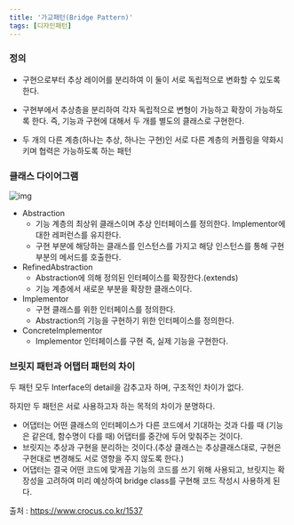 ```yaml
---
title: '가교패턴(Bridge Pattern)'
tags: [디자인패턴]
---
```


### 정의

- 구현으로부터 추상 레이어를 분리하여 이 둘이 서로 독립적으로 변화할 수 있도록 한다.

- 구현부에서 추상층을 분리하여 각자 독립적으로 변형이 가능하고 확장이 가능하도록 한다. 즉, 기능과 구현에 대해서 두 개를 별도의 클래스로 구현한다.
- 두 개의 다른 계층(하나는 추상, 하나는 구현)인 서로 다른 계층의 커플링을 약화시키며 협력은 가능하도록 하는 패턴

### 클래스 다이어그램

![img](https://blog.kakaocdn.net/dn/b6IdQZ/btqwtSDMmtm/xteE2DiKN7KvbTA5DpiwFK/img.png)

- Abstraction
  - 기능 계층의 최상위 클래스이며 추상 인터페이스를 정의한다. Implementor에 대한 레퍼런스를 유지한다.
  - 구현 부분에 해당하는 클래스를 인스턴스를 가지고 해당 인스턴스를 통해 구현 부분의 메서드를 호출한다.
- RefinedAbstraction
  - Abstraction에 의해 정의된 인터페이스를 확장한다.(extends)
  - 기능 계층에서 새로운 부분을 확장한 클래스이다.
- Implementor
  - 구현 클래스를 위한 인터페이스를 정의한다.
  - Abstraction의 기능을 구현하기 위한 인터페이스를 정의한다.
- ConcreteImplementor
  - Implementor 인터페이스를 구현 즉, 실제 기능을 구현한다.

### 브릿지 패턴과 어탭터 패턴의 차이

두 패턴 모두 Interface의 detail을 감추고자 하며, 구조적인 차이가 없다.

하지만 두 패턴은 서로 사용하고자 하는 목적의 차이가 분명하다.

- 어댑터는 어떤 클래스의 인터페이스가 다른 코드에서 기대하는 것과 다를 때 (기능은 같은데, 함수명이 다를 때) 어댑터를 중간에 두어 맞춰주는 것이다.
- 브릿지는 추상과 구현을 분리하는 것이다.(추상 클래스는 추상클래스대로, 구현은 구현대로 변경해도 서로 영향을 주지 않도록 한다.)
- 어댑터는 결국 어떤 코드에 맞게끔 기능의 코드를 쓰기 위해 사용되고, 브릿지는 확장성을 고려하여 미리 예상하여 bridge class를 구현해 코드 작성시 사용하게 된다.

출처 : <https://www.crocus.co.kr/1537>
